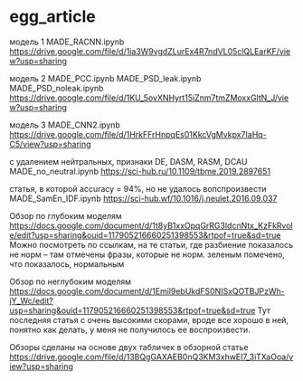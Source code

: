 # egg_article

модель 1
MADE_RACNN.ipynb
https://drive.google.com/file/d/1ia3W9vgdZLurEx4R7ndVL05clQLEarKF/view?usp=sharing

модель 2
MADE_PCC.ipynb
MADE_PSD_leak.ipynb
MADE_PSD_noleak.ipynb
https://drive.google.com/file/d/1KU_5ovXNHyrt15iZnm7tmZMoxxGltN_J/view?usp=sharing

модель 3
MADE_СNN2.ipynb
https://drive.google.com/file/d/1HrkFFrHnpqEs01KkcVgMvkpx7IaHq-C5/view?usp=sharing

c удалением нейтральных, признаки DE, DASM, RASM, DCAU
MADE_no_neutral.ipynb
https://sci-hub.ru/10.1109/tbme.2019.2897651

статья, в которой accuracy = 94%, но не удалось вопспроизвести
MADE_SamEn_IDF.ipynb
https://sci-hub.wf/10.1016/j.neulet.2016.09.037


Обзор по глубоким моделям
https://docs.google.com/document/d/1t8yB1xxOpqGrRG3ldcnNtx_KzFkRvole/edit?usp=sharing&ouid=117905216660251398553&rtpof=true&sd=true
Можно посмотреть по ссылкам, на те статьи, где разбиение показалось не норм – там отмечены фразы, которые не норм.
зеленым помечено, что показалось, нормальным

Обзор по неглубоким моделям
https://docs.google.com/document/d/1Emil9ebUkdFS0NISxQOTBJPzWh-jY_Wc/edit?usp=sharing&ouid=117905216660251398553&rtpof=true&sd=true
Тут последняя статья с очень высокими скорами, вроде все хорошо в ней, понятно как делать, у меня не получилось ее воспроизвести. 

Обзоры сделаны на основе двух табличек в обзорной статье
https://drive.google.com/file/d/13BQgGAXAEB0nQ3KM3xhwEI7_3iTXaOoa/view?usp=sharing

